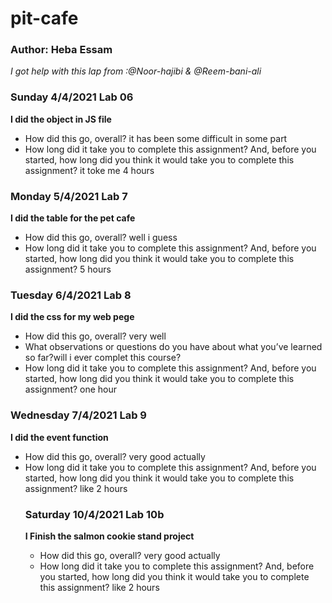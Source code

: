 # pit-cafe
### Author: Heba Essam

*I got help with this lap from :@Noor-hajibi & @Reem-bani-ali*

### Sunday 4/4/2021 Lab 06
**I did the object in JS file**
<ul>
<li>How did this go, overall? it has been some difficult in some part </li>
<li>How long did it take you to complete this assignment? And, before you started, how long did you think it would take you to complete this assignment? it toke me 4 hours</li>
</ul>

### Monday 5/4/2021 Lab 7
**I did the table for the pet cafe**
<ul>
<li>How did this go, overall? well i guess</li>
<li>How long did it take you to complete this assignment? And, before you started, how long did you think it would take you to complete this assignment? 5 hours</li>
</ul>

### Tuesday 6/4/2021 Lab 8
**I did the css for my web pege**
<ul>
<li>How did this go, overall? very well </li>
<li>What observations or questions do you have about what you’ve learned so far?will i ever complet this course?</li>
<li>How long did it take you to complete this assignment? And, before you started, how long did you think it would take you to complete this assignment? one hour</li>
</ul>

### Wednesday 7/4/2021 Lab 9
**I did the event function**
<ul>
<li>How did this go, overall? very good actually </li>
<li>How long did it take you to complete this assignment? And, before you started, how long did you think it would take you to complete this assignment? like 2 hours</li>

### Saturday 10/4/2021 Lab 10b
**I Finish the salmon cookie stand project**
<ul>
<li>How did this go, overall? very good actually </li>
<li>How long did it take you to complete this assignment? And, before you started, how long did you think it would take you to complete this assignment? like 2 hours</li>
